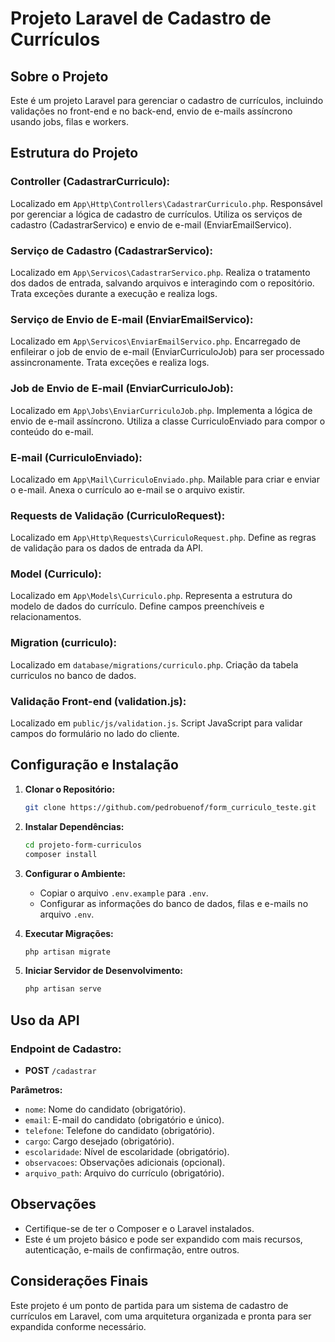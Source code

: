 # Projeto Laravel de Cadastro de Currículos

## Sobre o Projeto

Este é um projeto Laravel para gerenciar o cadastro de currículos, incluindo validações no front-end e no back-end, envio de e-mails assíncrono usando jobs, filas e workers.

## Estrutura do Projeto

### Controller (CadastrarCurriculo):

Localizado em `App\Http\Controllers\CadastrarCurriculo.php`.
Responsável por gerenciar a lógica de cadastro de currículos.
Utiliza os serviços de cadastro (CadastrarServico) e envio de e-mail (EnviarEmailServico).

### Serviço de Cadastro (CadastrarServico):

Localizado em `App\Servicos\CadastrarServico.php`.
Realiza o tratamento dos dados de entrada, salvando arquivos e interagindo com o repositório.
Trata exceções durante a execução e realiza logs.

### Serviço de Envio de E-mail (EnviarEmailServico):

Localizado em `App\Servicos\EnviarEmailServico.php`.
Encarregado de enfileirar o job de envio de e-mail (EnviarCurriculoJob) para ser processado assincronamente.
Trata exceções e realiza logs.

### Job de Envio de E-mail (EnviarCurriculoJob):

Localizado em `App\Jobs\EnviarCurriculoJob.php`.
Implementa a lógica de envio de e-mail assíncrono.
Utiliza a classe CurriculoEnviado para compor o conteúdo do e-mail.

### E-mail (CurriculoEnviado):

Localizado em `App\Mail\CurriculoEnviado.php`.
Mailable para criar e enviar o e-mail.
Anexa o currículo ao e-mail se o arquivo existir.

### Requests de Validação (CurriculoRequest):

Localizado em `App\Http\Requests\CurriculoRequest.php`.
Define as regras de validação para os dados de entrada da API.

### Model (Curriculo):

Localizado em `App\Models\Curriculo.php`.
Representa a estrutura do modelo de dados do currículo.
Define campos preenchíveis e relacionamentos.

### Migration (curriculo):

Localizado em `database/migrations/curriculo.php`.
Criação da tabela curriculos no banco de dados.

### Validação Front-end (validation.js):

Localizado em `public/js/validation.js`.
Script JavaScript para validar campos do formulário no lado do cliente.

## Configuração e Instalação

1. **Clonar o Repositório:**
    ```bash
    git clone https://github.com/pedrobuenof/form_curriculo_teste.git
    ```

2. **Instalar Dependências:**
    ```bash
    cd projeto-form-curriculos
    composer install
    ```

3. **Configurar o Ambiente:**
    - Copiar o arquivo `.env.example` para `.env`.
    - Configurar as informações do banco de dados, filas e e-mails no arquivo `.env`.


4. **Executar Migrações:**
    ```bash
    php artisan migrate
    ```

5. **Iniciar Servidor de Desenvolvimento:**
    ```bash
    php artisan serve
    ```

## Uso da API

### Endpoint de Cadastro:
- **POST** `/cadastrar`

**Parâmetros:**
- `nome`: Nome do candidato (obrigatório).
- `email`: E-mail do candidato (obrigatório e único).
- `telefone`: Telefone do candidato (obrigatório).
- `cargo`: Cargo desejado (obrigatório).
- `escolaridade`: Nível de escolaridade (obrigatório).
- `observacoes`: Observações adicionais (opcional).
- `arquivo_path`: Arquivo do currículo (obrigatório).

## Observações

- Certifique-se de ter o Composer e o Laravel instalados.
- Este é um projeto básico e pode ser expandido com mais recursos, autenticação, e-mails de confirmação, entre outros.

## Considerações Finais

Este projeto é um ponto de partida para um sistema de cadastro de currículos em Laravel, com uma arquitetura organizada e pronta para ser expandida conforme necessário.





